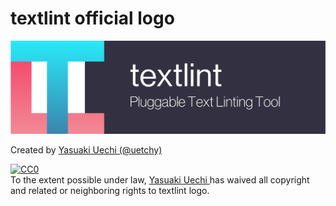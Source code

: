 # textlint official logo

![banner](banner/banner.png)

Created by [Yasuaki Uechi (@uetchy)](https://github.com/uetchy)

<p xmlns:dct="http://purl.org/dc/terms/">
  <a rel="license"
     href="http://creativecommons.org/publicdomain/zero/1.0/">
    <img src="http://i.creativecommons.org/p/zero/1.0/88x31.png" style="border-style: none;" alt="CC0" />
  </a>
  <br />
  To the extent possible under law,
  <a rel="dct:publisher"
     href="https://github.com/armorik83">
    <span property="dct:title">Yasuaki Uechi </span></a>
  has waived all copyright and related or neighboring rights to
  <span property="dct:title">textlint logo</span>.
</p>
